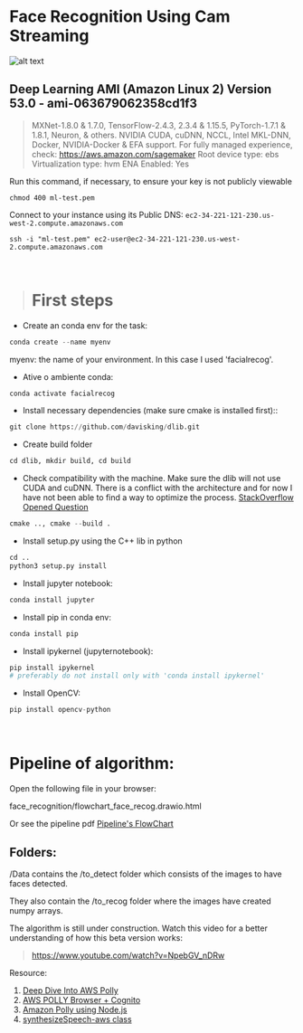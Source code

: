 # Face Recognition Using Cam Streaming

![alt text](https://github.com/dental-informatics-org/cam_face_recognition_app/blob/main/logo.webp?raw=true)

## Deep Learning AMI (Amazon Linux 2) Version 53.0 - ami-063679062358cd1f3
>MXNet-1.8.0 & 1.7.0, TensorFlow-2.4.3, 2.3.4 & 1.15.5, PyTorch-1.7.1 & 1.8.1, Neuron, & others. NVIDIA CUDA, cuDNN, NCCL, Intel MKL-DNN, Docker, NVIDIA-Docker & EFA support. For fully managed experience, check: https://aws.amazon.com/sagemaker
Root device type: ebs Virtualization type: hvm ENA Enabled: Yes

Run this command, if necessary, to ensure your key is not publicly viewable

```
chmod 400 ml-test.pem
```

Connect to your instance using its Public DNS: `ec2-34-221-121-230.us-west-2.compute.amazonaws.com
`
```
ssh -i "ml-test.pem" ec2-user@ec2-34-221-121-230.us-west-2.compute.amazonaws.com
```
</br>

> # First steps
- Create an conda env for the task:

```python
conda create --name myenv
```
 myenv: the name of your environment. In this case I used 'facialrecog'.

 - Ative o ambiente conda:
 ```python
 conda activate facialrecog
 ```

- Install necessary dependencies (make sure cmake is installed first)::

```python
git clone https://github.com/davisking/dlib.git
```
- Create build folder
```python
cd dlib, mkdir build, cd build
```
- Check compatibility with the machine. Make sure the dlib will not use CUDA and cuDNN. There is a conflict with the architecture and for now I have not been able to find a way to optimize the process.
[StackOverflow Opened Question](https://stackoverflow.com/questions/69966148/dlib-in-face-recognition-are-not-working-well-with-cuda-in-ec2-amazon-deeplearni)

```python
cmake .., cmake --build .
```
- Install setup.py using the C++ lib in python
```python
cd ..
python3 setup.py install
```

- Install jupyter notebook:
```python
conda install jupyter
```

- Install pip in conda env:

```python
conda install pip
```

- Install ipykernel (jupyternotebook):

```python
pip install ipykernel
# preferably do not install only with 'conda install ipykernel'
```

- Install OpenCV:
```python
pip install opencv-python
```
</br>

# Pipeline of algorithm:

Open the following file in your browser:

 face_recognition/flowchart_face_recog.drawio.html

 Or see the pipeline pdf
 [Pipeline's FlowChart](https://github.com/dental-informatics-org/dental.informatics.org/blob/main/face_recognition/Preview.pdf)
 ## Folders:

 /Data contains the /to_detect folder which consists of the images to have faces detected.

 They also contain the /to_recog folder where the images have created numpy arrays.

 The algorithm is still under construction. Watch this video for a better understanding of how this beta version works:

 > https://www.youtube.com/watch?v=NpebGV_nDRw






Resource:
1. [Deep Dive Into AWS Polly](https://labrlearning.medium.com/a-deep-dive-into-amazon-polly-3672baf6c624)
2. [AWS POLLY Browser + Cognito](https://docs.aws.amazon.com/sdk-for-javascript/v2/developer-guide/getting-started-browser.html)
3. [Amazon Polly using Node.js](https://medium.com/@anaptfox/getting-started-with-amazon-polly-using-node-js-345e84dbd23d)
4. [synthesizeSpeech-aws class](https://docs.aws.amazon.com/AWSJavaScriptSDK/latest/AWS/Polly.html#synthesizeSpeech-property)